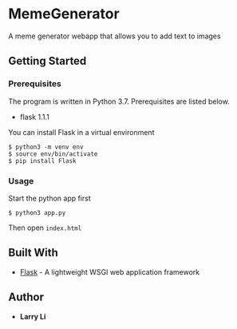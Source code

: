 # MemeGenerator
A meme generator webapp that allows you to add text to images

## Getting Started
### Prerequisites
The program is written in Python 3.7. Prerequisites are listed below. 
* flask                      1.1.1

You can install Flask in a virtual environment
```
$ python3 -m venv env
$ source env/bin/activate
$ pip install Flask
```
### Usage
Start the python app first
```
$ python3 app.py
```
Then open `index.html`

## Built With
* [Flask](https://https://flask.palletsprojects.com/en/1.1.x/.com) - A lightweight WSGI web application framework

## Author
* **Larry Li**